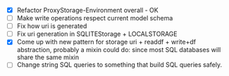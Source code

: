 - [x] Refactor ProxyStorage-Environment overall - OK
- [ ] Make write operations respect current model schema
- [ ] Fix how uri is generated
- [ ] Fix uri generation in SQLITEStorage + LOCALSTORAGE
- [x] Come up with new pattern for storage uri + readdf + write+df abstraction, probably a mixin could do: since most SQL databases 
  will share the same mixin
- [ ] Change string SQL queries to something that build SQL queries safely.
